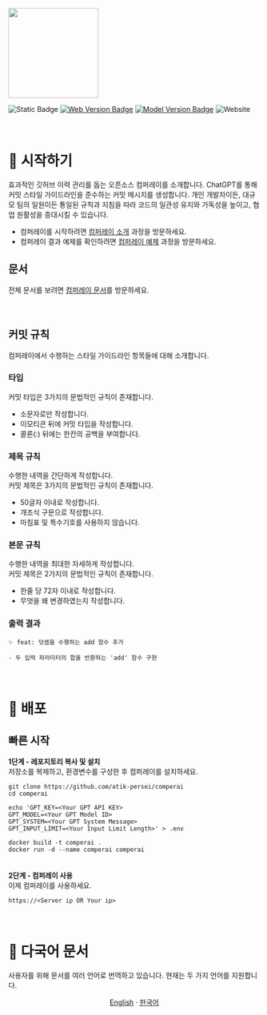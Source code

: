 <p align="left">
  <a href="https://nextjs.org">
    <picture>
      <source media="(prefers-color-scheme: dark)" srcset="https://github.com/atik-persei/comperai/assets/145193070/d6796a9d-e953-43f1-a61e-5444fd8d717e">
      <img src="https://github.com/atik-persei/comperai/assets/145193070/d6796a9d-e953-43f1-a61e-5444fd8d717e" height="180">
    </picture>
  </a>
</p>

![Static Badge](https://img.shields.io/badge/vercel-black)
[![Web Version Badge](https://img.shields.io/badge/web%20version-1.0.1-blue)](http://localhost:3000/docs/getting-started/project-structure#%EB%AA%A8%EB%8D%B8)
[![Model Version Badge](https://img.shields.io/badge/model%20version-1.0.0-blue)](http://localhost:3000/docs/getting-started/project-structure#%EB%AA%A8%EB%8D%B8)
![Website](https://img.shields.io/website?url=https%3A%2F%2Fvercel.com&up_message=Up&down_message=down&link=https%3A%2F%2Fcomperai.org)

ㅤ  

# 📃 시작하기
효과적인 깃허브 이력 관리를 돕는 오픈소스 컴퍼레이를 소개합니다.
ChatGPT를 통해 커밋 스타일 가이드라인을 준수하는 커밋 메시지를 생성합니다.
개인 개발자이든, 대규모 팀의 일원이든 통일된 규칙과 지침을 따라 코드의 일관성 유지와 가독성을 높이고, 협업 원활성을 증대시킬 수 있습니다.
- 컴퍼레이를 시작하려면 [컴퍼레이 소개](https://comperai.org/docs) 과정을 방문하세요.
- 컴퍼레이 결과 예제를 확인하려면  [컴퍼레이 예제](https://comperai.org/docs/getting-started/introduction#%EC%82%AC%EC%9A%A9-%EB%B0%A9%EB%B2%95) 과정을 방문하세요.
ㅤ  

## 문서
전체 문서를 보려면 [컴퍼레이 문서](https://comperai.org/docs)를 방문하세요.

ㅤ  

## 커밋 규칙
컴퍼레이에서 수행하는 스타일 가이드라인 항목들에 대해 소개합니다.

### 타입
커밋 타입은 3가지의 문법적인 규칙이 존재합니다.
- 소문자로만 작성합니다.
- 이모티콘 뒤에 커밋 타입을 작성합니다.
- 콜론(:) 뒤에는 한칸의 공백을 부여합니다.

### 제목 규칙
수행한 내역을 간단하게 작성합니다.  
커밋 제목은 3가지의 문법적인 규칙이 존재합니다.  
- 50글자 이내로 작성합니다.
- 개조식 구문으로 작성합니다.
- 마침표 및 특수기호를 사용하지 않습니다.

### 본문 규칙
수행한 내역을 최대한 자세하게 작성합니다.  
커밋 제목은 2가지의 문법적인 규칙이 존재합니다.  
- 한줄 당 72자 이내로 작성합니다.
- 무엇을 왜 변경하였는지 작성합니다.


### 출력 결과
```
✨ feat: 덧셈을 수행하는 add 함수 추가

- 두 입력 파라미터의 합을 반환하는 'add' 함수 구현
```

ㅤ  

# 📃 배포
## 빠른 시작
**1단계 - 레포지토리 복사 및 설치**  
저장소를 복제하고, 환경변수를 구성한 후 컴퍼레이를 설치하세요.
```
git clone https://github.com/atik-persei/comperai
cd comperai

echo 'GPT_KEY=<Your GPT API KEY>
GPT_MODEL=<Your GPT Model ID>
GPT_SYSTEM=<Your GPT System Message>
GPT_INPUT_LIMIT=<Your Input Limit Length>' > .env

docker build -t comperai .
docker run -d --name comperai comperai
```
ㅤ  
**2단계 - 컴퍼레이 사용**  
이제 컴퍼레이를 사용하세요.
```
https://<Server ip OR Your ip>
```

ㅤ  

# 📃 다국어 문서
사용자를 위해 문서를 여러 언어로 번역하고 있습니다. 현재는 두 가지 언어를 지원합니다.

<p align="center">
    <a href="https://github.com/atik-persei/comperai">English</a>
    · 
    <a href="/app/docs/README_kr.md">한국어</a>
</p>